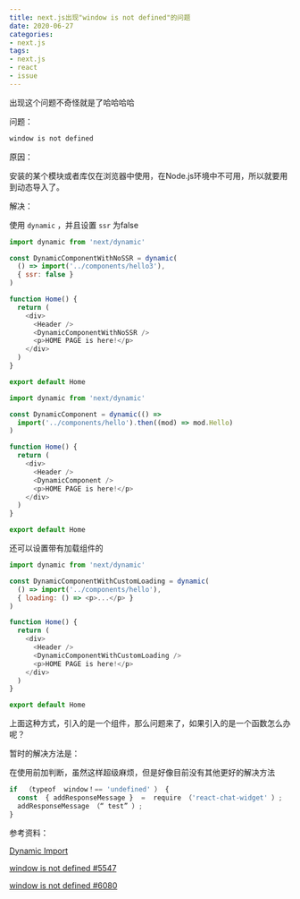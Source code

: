 ```yaml
---
title: next.js出现"window is not defined"的问题
date: 2020-06-27
categories:
- next.js
tags:
- next.js
- react
- issue
---
```




出现这个问题不奇怪就是了哈哈哈哈



问题：

```bash
window is not defined
```



原因：

安装的某个模块或者库仅在浏览器中使用，在Node.js环境中不可用，所以就要用到动态导入了。



解决：

使用 `dynamic` ，并且设置 `ssr` 为false

```js
import dynamic from 'next/dynamic'

const DynamicComponentWithNoSSR = dynamic(
  () => import('../components/hello3'),
  { ssr: false }
)

function Home() {
  return (
    <div>
      <Header />
      <DynamicComponentWithNoSSR />
      <p>HOME PAGE is here!</p>
    </div>
  )
}

export default Home
```



```js
import dynamic from 'next/dynamic'

const DynamicComponent = dynamic(() =>
  import('../components/hello').then((mod) => mod.Hello)
)

function Home() {
  return (
    <div>
      <Header />
      <DynamicComponent />
      <p>HOME PAGE is here!</p>
    </div>
  )
}

export default Home
```



还可以设置带有加载组件的

```js
import dynamic from 'next/dynamic'

const DynamicComponentWithCustomLoading = dynamic(
  () => import('../components/hello'),
  { loading: () => <p>...</p> }
)

function Home() {
  return (
    <div>
      <Header />
      <DynamicComponentWithCustomLoading />
      <p>HOME PAGE is here!</p>
    </div>
  )
}

export default Home
```



上面这种方式，引入的是一个组件，那么问题来了，如果引入的是一个函数怎么办呢？



暂时的解决方法是：

在使用前加判断，虽然这样超级麻烦，但是好像目前没有其他更好的解决方法

```js
if  （typeof  window！== 'undefined' ） {  
  const  { addResponseMessage }  =  require （'react-chat-widget' ）;  
  addResponseMessage （“ test” ）; 
}  
```





参考资料：

[Dynamic Import](https://www.nextjs.cn/docs/advanced-features/dynamic-import)

[window is not defined #5547](https://github.com/vercel/next.js/issues/5547)

[window is not defined #6080](https://github.com/vercel/next.js/issues/6080)